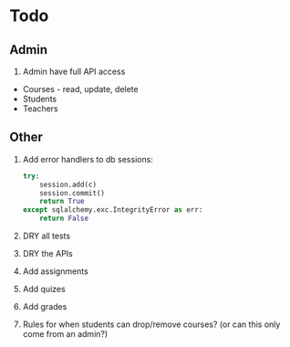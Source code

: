 # Todo

## Admin

1. Admin have full API access
  - Courses - read, update, delete
  - Students
  - Teachers

## Other

1. Add error handlers to db sessions:

    ```python
    try:
        session.add(c)
        session.commit()
        return True
    except sqlalchemy.exc.IntegrityError as err:
        return False
    ```

1. DRY all tests
1. DRY the APIs
1. Add assignments
1. Add quizes
1. Add grades
1. Rules for when students can drop/remove courses? (or can this only come from an admin?)

